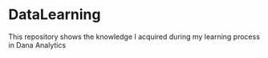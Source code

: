 ﻿# DataLearning

 This repository shows the knowledge I acquired during my learning process in Dana Analytics


